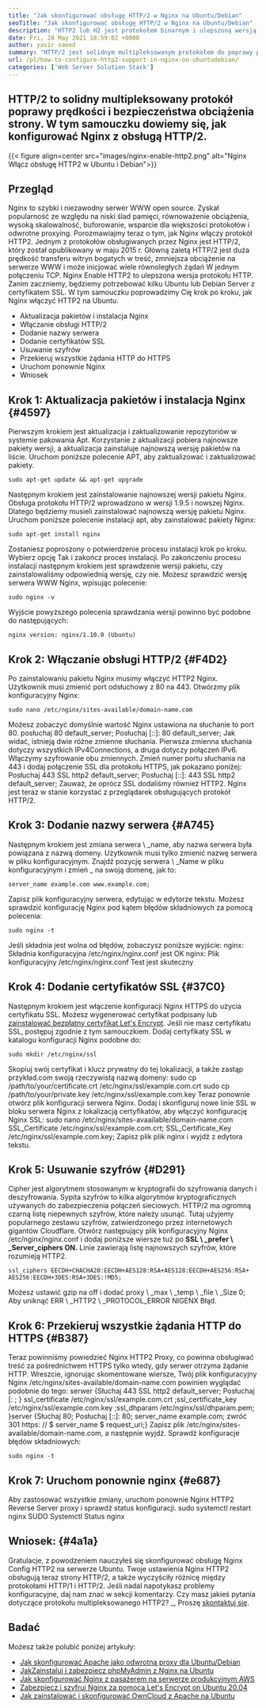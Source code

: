 ```yaml
---
title: "Jak skonfigurować obsługę HTTP/2 w Nginx na Ubuntu/Debian" 
seoTitle: "Jak skonfigurować obsługę HTTP/2 w Nginx na Ubuntu/Debian" 
description: "HTTP2 lub H2 jest protokołem binarnym i ulepszoną wersją protokołu HTTP, który umożliwia zwiększenie prędkości stron witryny po niniejszej obsłudze HTTP2" 
date: Fri, 28 May 2021 18:59:02 +0000
author: yasir saeed
summary: "HTTP/2 jest solidnym multipleksowanym protokołem do poprawy prędkości i bezpieczeństwa obciążenia strony. W tym samouczku dowiemy się, jak konfigurować Nginx z obsługą HTTP/2." 
url: /pl/how-to-configure-http2-support-in-nginx-on-ubuntudebian/
categories: ['Web Server Solution Stack']
---
```


## HTTP/2 to solidny multipleksowany protokół poprawy prędkości i bezpieczeństwa obciążenia strony. W tym samouczku dowiemy się, jak konfigurować Nginx z obsługą HTTP/2.

{{< figure align=center src="images/nginx-enable-http2.png" alt="Nginx Włącz obsługę HTTP2 w Ubuntu i Debian">}}


## **Przegląd**
Nginx to szybki i niezawodny serwer WWW open source. Zyskał popularność ze względu na niski ślad pamięci, równoważenie obciążenia, wysoką skalowalność, buforowanie, wsparcie dla większości protokołów i odwrotne proxying. Porozmawiajmy teraz o tym, jak Nginx włączy protokół HTTP2.
Jednym z protokołów obsługiwanych przez Nginx jest HTTP/2, który został opublikowany w maju 2015 r. Główną zaletą HTTP/2 jest duża prędkość transferu witryn bogatych w treść, zmniejsza obciążenie na serwerze WWW i może inicjować wiele równoległych żądań W jednym połączeniu TCP. Nginx Enable HTTP2 to ulepszona wersja protokołu HTTP. Zanim zaczniemy, będziemy potrzebować kilku Ubuntu lub Debian Server z certyfikatem SSL. W tym samouczku poprowadzimy Cię krok po kroku, jak Nginx włączyć HTTP2 na Ubuntu.
  * Aktualizacja pakietów i instalacja Nginx
  * Włączanie obsługi HTTP/2
  * Dodanie nazwy serwera
  * Dodanie certyfikatów SSL
  * Usuwanie szyfrów
  * Przekieruj wszystkie żądania HTTP do HTTPS
  * Uruchom ponownie Nginx
  * Wniosek

## Krok 1: Aktualizacja pakietów i instalacja Nginx   {#4597}
Pierwszym krokiem jest aktualizacja i zaktualizowanie repozytoriów w systemie pakowania Apt. Korzystanie z aktualizacji pobiera najnowsze pakiety wersji, a aktualizacja zainstaluje najnowszą wersję pakietów na liście. Uruchom poniższe polecenie APT, aby zaktualizować i zaktualizować pakiety.
```
sudo apt-get update && apt-get upgrade
```
Następnym krokiem jest zainstalowanie najnowszej wersji pakietu Nginx. Obsługa protokołu HTTP/2 wprowadzono w wersji 1.9.5 i nowszej Nginx. Dlatego będziemy musieli zainstalować najnowszą wersję pakietu Nginx. Uruchom poniższe polecenie instalacji apt, aby zainstalować pakiety Nginx:
```
sudo apt-get install nginx
```
Zostaniesz poproszony o potwierdzenie procesu instalacji krok po kroku. Wybierz opcję Tak i zakończ proces instalacji. Po zakończeniu procesu instalacji następnym krokiem jest sprawdzenie wersji pakietu, czy zainstalowaliśmy odpowiednią wersję, czy nie. Możesz sprawdzić wersję serwera WWW Nginx, wpisując polecenie:
```
sudo nginx -v
```
Wyjście powyższego polecenia sprawdzania wersji powinno być podobne do następujących:
```
nginx version: nginx/1.10.0 (Ubuntu)
```

## Krok 2: Włączanie obsługi HTTP/2   {#F4D2}
Po zainstalowaniu pakietu Nginx musimy włączyć HTTP2 Nginx. Użytkownik musi zmienić port odsłuchowy z 80 na 443. Otwórzmy plik konfiguracyjny Nginx:
```
sudo nano /etc/nginx/sites-available/domain-name.com
```
Możesz zobaczyć domyślnie wartość Nginx ustawiona na słuchanie to port 80.
posłuchaj 80 default_server;
Posłuchaj [::]: 80 default_server;
Jak widać, istnieją dwie różne zmienne słuchania. Pierwsza zmienna słuchania dotyczy wszystkich IPv4Connections, a druga dotyczy połączeń IPv6. Włączymy szyfrowanie obu zmiennych. Zmień numer portu słuchania na 443 i dodaj połączenie SSL dla protokołu HTTPS, jak pokazano poniżej:
Posłuchaj 443 SSL http2 default_server;
Posłuchaj [::]: 443 SSL http2 default_server;
Zauważ, że oprócz SSL dodaliśmy również HTTP2. Nginx jest teraz w stanie korzystać z przeglądarek obsługujących protokół HTTP/2.

## Krok 3: Dodanie nazwy serwera   {#A745}
Następnym krokiem jest zmiana serwera \ _name, aby nazwa serwera była powiązana z nazwą domeny. Użytkownik musi tylko zmienić nazwę serwera w pliku konfiguracyjnym. Znajdź pozycję serwera \ _Name w pliku konfiguracyjnym i zmień _ na swoją domenę, jak to:
```
server_name example.com www.example.com;
```
Zapisz plik konfiguracyjny serwera, edytując w edytorze tekstu. Możesz sprawdzić konfigurację Nginx pod kątem błędów składniowych za pomocą polecenia:
```
sudo nginx -t
```
Jeśli składnia jest wolna od błędów, zobaczysz poniższe wyjście:
nginx: Składnia konfiguracyjna /etc/nginx/nginx.conf jest OK
nginx: Plik konfiguracyjny /etc/nginx/nginx.conf Test jest skuteczny

## Krok 4: Dodanie certyfikatów SSL   {#37C0}
Następnym krokiem jest włączenie konfiguracji Nginx HTTPS do użycia certyfikatu SSL. Możesz wygenerować certyfikat podpisany lub [zainstalować bezpłatny certyfikat Let's Encrypt][1]. Jeśli nie masz certyfikatu SSL, postępuj zgodnie z tym samouczkiem. Dodaj certyfikaty SSL w katalogu konfiguracji Nginx podobne do:
```
sudo mkdir /etc/nginx/ssl
```
Skopiuj swój certyfikat i klucz prywatny do tej lokalizacji, a także zastąp przykład.com swoją rzeczywistą nazwą domeny:
sudo cp /path/to/your/certificate.crt /etc/nginx/ssl/example.com.crt
sudo cp /path/to/your/private.key /etc/nginx/ssl/example.com.key
Teraz ponownie otwórz plik konfiguracji serwera Nginx. Dodaj i skonfiguruj nowe linie SSL w bloku serwera Nginx z lokalizacją certyfikatów, aby włączyć konfigurację Nginx SSL:
sudo nano /etc/nginx/sites-avaailable/domain-name.com
SSL_Certificate /etc/nginx/ssl/example.com.crt;
SSL_Certificate_Key /etc/nginx/ssl/example.com.key;
Zapisz plik plik nginx i wyjdź z edytora tekstu.

## Krok 5: Usuwanie szyfrów   {#D291}
Cipher jest algorytmem stosowanym w kryptografii do szyfrowania danych i deszyfrowania. Sypita szyfrów to kilka algorytmów kryptograficznych używanych do zabezpieczenia połączeń sieciowych. HTTP/2 ma ogromną czarną listę niepewnych szyfrów, które należy usunąć. Tutaj użyjemy popularnego zestawu szyfrów, zatwierdzonego przez internetowych gigantów Cloudflare.
Otwórz następujący plik konfiguracyjny Nginx /etc/nginx/nginx.conf i dodaj poniższe wiersze tuż po **SSL \ _prefer \ _Server_ciphers ON.**  Linie zawierają listę najnowszych szyfrów, które rozumieją HTTP2.
```
ssl_ciphers EECDH+CHACHA20:EECDH+AES128:RSA+AES128:EECDH+AES256:RSA+
AES256:EECDH+3DES:RSA+3DES:!MD5;
```
Możesz ustawić gzip na off i dodać proxy \ _max \ _temp \ _file \ _Size 0; Aby uniknąć ERR \ _HTTP2 \ _PROTOCOL_ERROR NIGENX Błąd.

## Krok 6: Przekieruj wszystkie żądania HTTP do HTTPS   {#B387}
Teraz powinniśmy powiedzieć Nginx HTTP2 Proxy, co powinna obsługiwać treść za pośrednictwem HTTPS tylko wtedy, gdy serwer otrzyma żądanie HTTP. Wreszcie, ignorując skomentowane wiersze, Twój plik konfiguracyjny Nginx /etc/nginx/sites-available/domain-name.com powinien wyglądać podobnie do tego:
serwer {Słuchaj 443 SSL http2 default_server; Posłuchaj [: ; } ssl_certificate /etc/nginx/ssl/example.com.crt ;ssl_certificate_key /etc/nginx/ssl/example.com.key ;ssl_dhparam /etc/nginx/ssl/dhparam.pem; }server {Słuchaj 80; Posłuchaj [::]: 80; server_name example.com; zwróć 301 https: // $ server_name $ request_uri;}
Zapisz plik /etc/nginx/sites-available/domain-name.com, a następnie wyjdź. Sprawdź konfiguracje błędów składniowych:
```
sudo nginx -t
```

## Krok 7: Uruchom ponownie nginx   {#e687}
Aby zastosować wszystkie zmiany, uruchom ponownie Nginx HTTP2 Reverse Server proxy i sprawdź status konfiguracji.
sudo systemctl restart nginx
SUDO Systemctl Status nginx

## **Wniosek:**    {#4a1a}
Gratulacje, z powodzeniem nauczyłeś się skonfigurować obsługę Nginx Config HTTP2 na serwerze Ubuntu. Twoje ustawienia Nginx HTTP2 obsługują teraz strony HTTP/2, a także wyczyściły różnicę między protokołami HTTP/1 i HTTP/2. Jeśli nadal napotykasz problemy konfiguracyjne, daj nam znać w sekcji komentarzy.
Czy masz jakieś pytania dotyczące protokołu multipleksowanego HTTP2? _, Proszę [skontaktuj się][2].

## Badać
Możesz także polubić poniżej artykuły:
  * [Jak skonfigurować Apache jako odwrotną proxy dla Ubuntu/Debian][3]
  * [Jak][3][Zainstaluj i zabezpiecz phpMyAdmin z Nginx na Ubuntu][4]
  * [Jak skonfigurować Nginx z pasażerem na serwerze produkcyjnym AWS][5]
  * [Zabezpiecz i szyfruj Nginx za pomocą Let's Encrypt on Ubuntu 20.04][1]
  * [Jak zainstalować i skonfigurować OwnCloud z Apache na Ubuntu][6]

  
[1]: https://blog.containerize.com/web-server-solution-stack/how-to-secure-nginx-with-letsencrypt-on-ubuntu-20-04/
[2]: mailto:yasir.saeed@aspose.com
[3]: https://blog.containerize.com/web-server-solution-stack/how-to-configure-apache-as-a-reverse-proxy-for-ubuntudebian/
[4]: https://blog.containerize.com/web-server-solution-stack/how-to-install-and-secure-phpmyadmin-with-nginx-on-ubuntu/
[5]: https://blog.containerize.com/web-server-solution-stack/how-to-setup-nginx-with-passenger-on-aws-production-server/
[6]: https://blog.containerize.com/backup-and-sync-software/how-to-install-and-configure-owncloud-with-apache-on-ubuntu/
